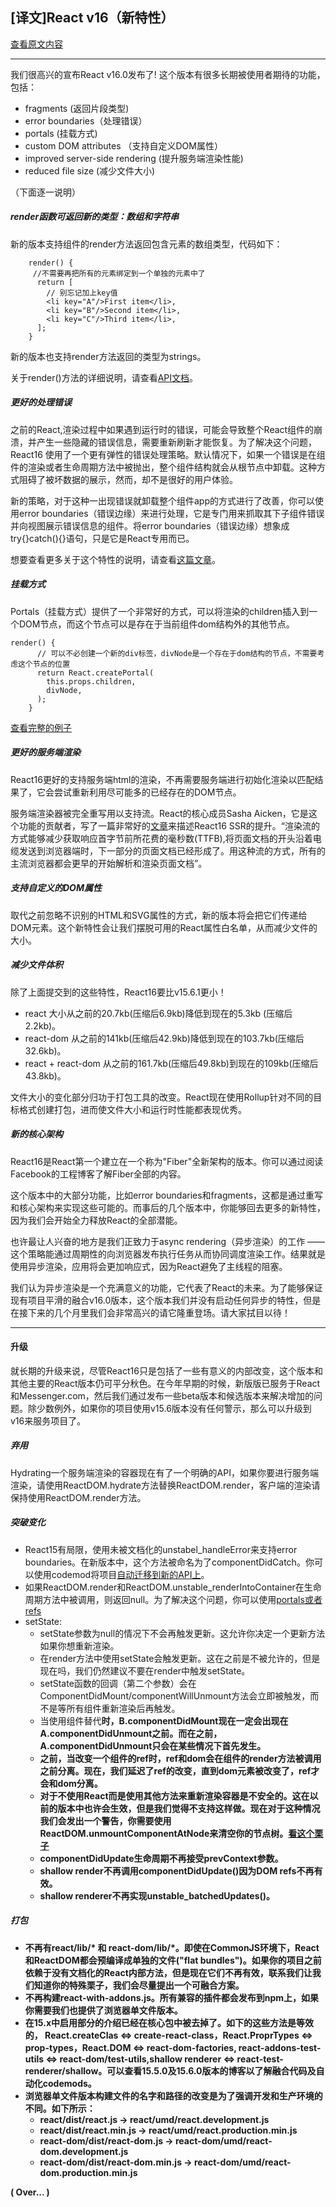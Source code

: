 ## [译文]React v16（新特性）

[查看原文内容](https://deploy-preview-10824--reactjs.netlify.com/blog/2017/09/26/react-v16.0.html)

----------


 我们很高兴的宣布React v16.0发布了! 这个版本有很多长期被使用者期待的功能，包括：

   * fragments (返回片段类型)
   * error boundaries（处理错误）
   * portals (挂载方式)
   * custom DOM attributes （支持自定义DOM属性）
   * improved server-side rendering (提升服务端渲染性能)
   * reduced file size (减少文件大小)


（下面逐一说明）

##### render函数可返回新的类型：数组和字符串

新的版本支持组件的render方法返回包含元素的数组类型，代码如下：

```
	render() {
     //不需要再把所有的元素绑定到一个单独的元素中了
	  return [
	    // 别忘记加上key值
	    <li key="A"/>First item</li>,
	    <li key="B"/>Second item</li>,
	    <li key="C"/>Third item</li>,
	  ];
	}
```
新的版本也支持render方法返回的类型为strings。

关于render()方法的详细说明，请查看[API文档](https://deploy-preview-10824--reactjs.netlify.com/docs/react-component.html#render)。


##### 更好的处理错误

  之前的React,渲染过程中如果遇到运行时的错误，可能会导致整个React组件的崩溃，并产生一些隐藏的错误信息，需要重新刷新才能恢复。为了解决这个问题，React16 使用了一个更有弹性的错误处理策略。默认情况下，如果一个错误是在组件的渲染或者生命周期方法中被抛出，整个组件结构就会从根节点中卸载。这种方式阻碍了被坏数据的展示，然而，却不是很好的用户体验。

  新的策略，对于这种一出现错误就卸载整个组件app的方式进行了改善，你可以使用error boundaries（错误边缘）来进行处理，它是专门用来抓取其下子组件错误并向视图展示错误信息的组件。将error boundaries（错误边缘）想象成try{}catch(){}语句，只是它是React专用而已。

  想要查看更多关于这个特性的说明，请查看[这篇文章](https://deploy-preview-10824--reactjs.netlify.com/blog/2017/07/26/error-handling-in-react-16.html)。


##### 挂载方式

Portals（挂载方式）提供了一个非常好的方式，可以将渲染的children插入到一个DOM节点，而这个节点可以是存在于当前组件dom结构外的其他节点。

```
render() {
	  // 可以不必创建一个新的div标签，divNode是一个存在于dom结构的节点，不需要考虑这个节点的位置
	  return React.createPortal(
	    this.props.children,
	    divNode,
	  );
	}
```
[查看完整的例子](https://deploy-preview-10824--reactjs.netlify.com/docs/portals.html)

##### 更好的服务端渲染

React16更好的支持服务端html的渲染，不再需要服务端进行初始化渲染以匹配结果了，它会尝试重新利用尽可能多的已经存在的DOM节点。

服务端渲染器被完全重写用以支持流。React的核心成员Sasha Aicken，它是这个功能的贡献者，写了一篇非常好的[文章](https://medium.com/@aickin/whats-new-with-server-side-rendering-in-react-16-9b0d78585d67)来描述React16 SSR的提升。“渲染流的方式能够减少获取响应首字节前所花费的毫秒数(TTFB),将页面文档的开头沿着电缆发送到浏览器端时，下一部分的页面文档已经形成了。用这种流的方式，所有的主流浏览器都会更早的开始解析和渲染页面文档”。

##### 支持自定义的DOM属性

取代之前忽略不识别的HTML和SVG属性的方式，新的版本将会把它们传递给DOM元素。这个新特性会让我们摆脱可用的React属性白名单，从而减少文件的大小。

##### 减少文件体积

除了上面提交到的这些特性，React16要比v15.6.1更小！

* react 大小从之前的20.7kb(压缩后6.9kb)降低到现在的5.3kb (压缩后2.2kb)。
* react-dom 从之前的141kb(压缩后42.9kb)降低到现在的103.7kb(压缩后32.6kb)。
* react + react-dom 从之前的161.7kb(压缩后49.8kb)到现在的109kb(压缩后43.8kb)。

文件大小的变化部分归功于打包工具的改变。React现在使用Rollup针对不同的目标格式创建打包，进而使文件大小和运行时性能都表现优秀。

##### 新的核心架构

React16是React第一个建立在一个称为"Fiber"全新架构的版本。你可以通过阅读Facebook的工程博客了解Fiber全部的内容。

这个版本中的大部分功能，比如error boundaries和fragments，这都是通过重写和核心架构来实现这些可能的。而事后的几个版本中，你能够回去更多的新特性，因为我们会开始全力释放React的全部潜能。

也许最让人兴奋的地方是我们正致力于async rendering（异步渲染）的工作 —— 这个策略能通过周期性的向浏览器发布执行任务从而协同调度渲染工作。结果就是使用异步渲染，应用将会更加响应式，因为React避免了主线程的阻塞。

我们认为异步渲染是一个充满意义的功能，它代表了React的未来。为了能够保证现有项目平滑的融合v16.0版本，这个版本我们并没有启动任何异步的特性，但是在接下来的几个月里我们会非常高兴的请它隆重登场。请大家拭目以待！


----------


#### 升级

就长期的升级来说，尽管React16只是包括了一些有意义的内部改变，这个版本和其他主要的React版本仍可平分秋色。在今年早期的时候，新版版已服务于React和Messenger.com，然后我们通过发布一些beta版本和候选版本来解决增加的问题。除少数例外，如果你的项目使用v15.6版本没有任何警示，那么可以升级到v16来服务项目了。

##### 弃用

Hydrating一个服务端渲染的容器现在有了一个明确的API，如果你要进行服务端渲染，请使用ReactDOM.hydrate方法替换ReactDOM.render，客户端的渲染请保持使用ReactDOM.render方法。

##### 突破变化

* React15有局限，使用未被文档化的unstabel_handleError来支持error boundaries。在新版本中，这个方法被命名为了componentDidCatch。你可以使用codemod将项目[自动迁移到新的API上](https://github.com/reactjs/react-codemod#error-boundaries)。
* 如果ReactDOM.render和ReactDOM.unstable_renderIntoContainer在生命周期方法中被调用，则返回null。为了解决这个问题，你可以使用[portals或者refs](https://github.com/facebook/react/issues/10309#issuecomment-318434635)
* setState:
	* setState参数为null的情况下不会再触发更新。这允许你决定一个更新方法如果你想重新渲染。
	* 在render方法中使用setState会触发更新。这在之前是不被允许的，但是现在吗，我们仍然建议不要在render中触发setState。
	* setState函数的回调（第二个参数）会在ComponentDidMount/componentWillUnmount方法会立即被触发，而不是等所有组件重新渲染后再触发。
	* 当使用组件<A/>替代<B/>时，B.componentDidMount现在一定会出现在A.componentDidUnmount之前。而在之前，A.componentDidUnmount只会在某些情况下首先发生。
	* 之前，当改变一个组件的ref时，ref和dom会在组件的render方法被调用之前分离。现在，我们延迟了ref的改变，直到dom元素被改变了，ref才会和dom分离。
	* 对于不使用React而是使用其他方法来重新渲染容器是不安全的。这在以前的版本中也许会生效，但是我们觉得不支持这样做。现在对于这种情况我们会发出一个警告，你需要使用ReactDOM.unmountComponentAtNode来清空你的节点树。[看这个栗子](https://github.com/facebook/react/issues/10294#issuecomment-318820987)
	* componentDidUpdate生命周期不再接受prevContext参数。
	* shallow render不再调用componentDidUpdate()因为DOM refs不再有效。
	* shallow renderer不再实现unstable_batchedUpdates()。

##### 打包

* 不再有react/lib/\* 和 react-dom/lib/\*。即使在CommonJS环境下，React和ReactDOM都会预编译成单独的文件("flat bundles")。如果你的项目之前依赖于没有文档化的React内部方法，但是现在它们不再有效，联系我们让我们知道你的特殊栗子，我们会尽量提出一个可融合方案。
* 不再构建react-with-addons.js。所有兼容的插件都会发布到npm上，如果你需要我们也提供了浏览器单文件版本。
* 在15.x中启用部分的介绍已经在核心包中被去掉了。如下的这些方法是等效的，
React.createClas <=> create-react-class，React.ProprTypes <=> prop-types，React.DOM <=> react-dom-factories, react-addons-test-utils <=> react-dom/test-utils,shallow renderer <=> react-test-renderer/shallow。可以查看15.5.0及15.6.0版本的博客以了解融合代码及自动化codemods。
* 浏览器单文件版本构建文件的名字和路径的改变是为了强调开发和生产环境的不同。如下所示：
	* react/dist/react.js -> react/umd/react.development.js
	* react/dist/react.min.js -> react/umd/react.production.min.js
	* react-dom/dist/react-dom.js -> react-dom/umd/react-dom.development.js
	* react-dom/dist/react-dom.min.js -> react-dom/umd/react-dom.production.min.js

( Over... )
